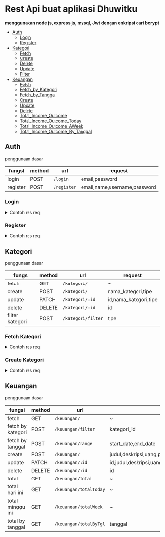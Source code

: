 # Rest Api buat aplikasi Dhuwitku

**menggunakan node js, express js, mysql, Jwt dengan enkripsi dari bcrypt**

- [Auth](https://github.com/cahyo40/Dhuwitku-API#auth)
  - [Login](https://github.com/cahyo40/Dhuwitku-API#login)
  - [Register](https://github.com/cahyo40/Dhuwitku-API#register)
- [Kategori](https://github.com/cahyo40/Dhuwitku-API#kategori)
  - [Fetch](https://github.com/cahyo40/Dhuwitku-API#fetch-kategori)
  - [Create](https://github.com/cahyo40/Dhuwitku-API#kategori)
  - [Delete](https://github.com/cahyo40/Dhuwitku-API#kategori)
  - [Update](https://github.com/cahyo40/Dhuwitku-API#kategori)
  - [Filter](https://github.com/cahyo40/Dhuwitku-API#kategori)
- [Keuangan](https://github.com/cahyo40/Dhuwitku-API#keuangan)
  - [Fetch](https://github.com/cahyo40/Dhuwitku-API#kategori)
  - [Fetch_by_Kategori](https://github.com/cahyo40/Dhuwitku-API#kategori)
  - [Fetch_by_Tanggal](https://github.com/cahyo40/Dhuwitku-API#kategori)
  - [Create](https://github.com/cahyo40/Dhuwitku-API#kategori)
  - [Update](https://github.com/cahyo40/Dhuwitku-API#kategori)
  - [Delete](https://github.com/cahyo40/Dhuwitku-API#kategori)
  - [Total_Income_Outcome](https://github.com/cahyo40/Dhuwitku-API#kategori)
  - [Total_Income_Outcome_Today](https://github.com/cahyo40/Dhuwitku-API#kategori)
  - [Total_Income_Outcome_AWeek](https://github.com/cahyo40/Dhuwitku-API#kategori)
  - [Total_Income_Outcome_By_Tanggal](https://github.com/cahyo40/Dhuwitku-API#kategori)

## Auth

penggunaan dasar

| fungsi   | method | url         | request                      |
| -------- | ------ | ----------- | ---------------------------- |
| login    | POST   | `/login`    | email,password               |
| register | POST   | `/register` | email,name,username,password |

### Login

<details>

<summary>Contoh res req</summary>

_contoh request_

```json
{
  "email": "mail@mail.com",
  "password": "password"
}
```

_response_

```json
{
  "message": "Login Successfully",
  "token": "Token"
}
```

</details>

### Register

<details>

<summary>Contoh res req</summary>

_contoh request_

```json
{
  "email": "mail@mail.com",
  "name": "dhuwitku",
  "username": "dhuwitkuu",
  "password": "password"
}
```

_response_

```json
{
  "message": "Created user successfully",
  "data": {
    "email": "mail@mail.com",
    "name": "name",
    "username": "username",
    "password": "password hasil enkripsi",
    "createdAt": "2022-12-19T15:32:17.000Z",
    "updatedAt": "2022-12-19T15:32:17.000Z"
  }
}
```

</details>

## Kategori

penggunaan dasar

| fungsi          | method | url                | request               |
| --------------- | ------ | ------------------ | --------------------- |
| fetch           | GET    | `/kategori/`       | ~                     |
| create          | POST   | `/kategori/`       | nama_kategori,tipe    |
| update          | PATCH  | `/kategori/:id`    | id,nama_kategori,tipe |
| delete          | DELETE | `/kategori/:id`    | id                    |
| filter kategori | POST   | `/kategori/filter` | tipe                  |

### Fetch Kategori

<details>

<summary>Contoh res req</summary>

_response_

```json
{
  "message": "Semua Kategori",
  "item_count": 1,
  "kategori": [
    {
      "id_kategori": "id_kategori",
      "nama_kategori": "makan",
      "tipe": "pengeluaran",
      "createdAt": "2022-12-19T14:57:32.000Z",
      "updatedAt": "2022-12-19T14:57:32.000Z"
    }
  ]
}
```

</details>

### Create Kategori

<details>

<summary>Contoh res req</summary>

_contoh request_

```json
{
  "nama_kategori": "makan",
  "tipe": "pengeluaran"
}
```

_response_

```json
{
  "message": "Kategori sukses ditambahkan"
}
```

</details>

## Keuangan

penggunaan dasar

| fungsi            | method | url                    | request                                                    |
| ----------------- | ------ | ---------------------- | ---------------------------------------------------------- |
| fetch             | GET    | `/keuangan/`           | ~                                                          |
| fetch by kategori | POST   | `/keuangan/filter`     | kategori_id                                                |
| fetch by tanggal  | POST   | `/keuangan/range`      | start_date,end_date                                        |
| create            | POST   | `/keuangan/`           | judul,deskripsi,uang,pengeluaran,kategori_id,email_user    |
| update            | PATCH  | `/keuangan/:id`        | id,judul,deskripsi,uang,pengeluaran,kategori_id,email_user |
| delete            | DELETE | `/keuangan/:id`        | id                                                         |
| total             | GET    | `/keuangan/total`      | ~                                                          |
| total hari ini    | GET    | `/keuangan/totalToday` | ~                                                          |
| total minggu ini  | GET    | `/keuangan/totalWeek`  | ~                                                          |
| total by tanggal  | GET    | `/keuangan/totalByTgl` | tanggal                                                    |
